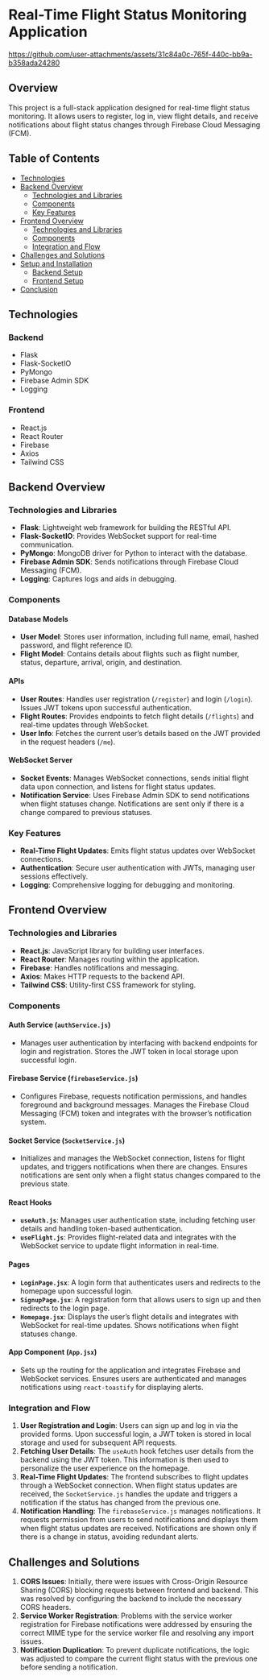 # Real-Time Flight Status Monitoring Application


https://github.com/user-attachments/assets/31c84a0c-765f-440c-bb9a-b358ada24280


## Overview

This project is a full-stack application designed for real-time flight status monitoring. It allows users to register, log in, view flight details, and receive notifications about flight status changes through Firebase Cloud Messaging (FCM).

## Table of Contents

- [Technologies](#technologies)
- [Backend Overview](#backend-overview)
  - [Technologies and Libraries](#technologies-and-libraries)
  - [Components](#components)
  - [Key Features](#key-features)
- [Frontend Overview](#frontend-overview)
  - [Technologies and Libraries](#technologies-and-libraries-1)
  - [Components](#components-1)
  - [Integration and Flow](#integration-and-flow)
- [Challenges and Solutions](#challenges-and-solutions)
- [Setup and Installation](#setup-and-installation)
  - [Backend Setup](#backend-setup)
  - [Frontend Setup](#frontend-setup)
- [Conclusion](#conclusion)

## Technologies

### Backend

- Flask
- Flask-SocketIO
- PyMongo
- Firebase Admin SDK
- Logging

### Frontend

- React.js
- React Router
- Firebase
- Axios
- Tailwind CSS

## Backend Overview

### Technologies and Libraries

- **Flask**: Lightweight web framework for building the RESTful API.
- **Flask-SocketIO**: Provides WebSocket support for real-time communication.
- **PyMongo**: MongoDB driver for Python to interact with the database.
- **Firebase Admin SDK**: Sends notifications through Firebase Cloud Messaging (FCM).
- **Logging**: Captures logs and aids in debugging.

### Components

#### Database Models

- **User Model**: Stores user information, including full name, email, hashed password, and flight reference ID.
- **Flight Model**: Contains details about flights such as flight number, status, departure, arrival, origin, and destination.

#### APIs

- **User Routes**: Handles user registration (`/register`) and login (`/login`). Issues JWT tokens upon successful authentication.
- **Flight Routes**: Provides endpoints to fetch flight details (`/flights`) and real-time updates through WebSocket.
- **User Info**: Fetches the current user’s details based on the JWT provided in the request headers (`/me`).

#### WebSocket Server

- **Socket Events**: Manages WebSocket connections, sends initial flight data upon connection, and listens for flight status updates.
- **Notification Service**: Uses Firebase Admin SDK to send notifications when flight statuses change. Notifications are sent only if there is a change compared to previous statuses.

### Key Features

- **Real-Time Flight Updates**: Emits flight status updates over WebSocket connections.
- **Authentication**: Secure user authentication with JWTs, managing user sessions effectively.
- **Logging**: Comprehensive logging for debugging and monitoring.

## Frontend Overview

### Technologies and Libraries

- **React.js**: JavaScript library for building user interfaces.
- **React Router**: Manages routing within the application.
- **Firebase**: Handles notifications and messaging.
- **Axios**: Makes HTTP requests to the backend API.
- **Tailwind CSS**: Utility-first CSS framework for styling.

### Components

#### Auth Service (`authService.js`)

- Manages user authentication by interfacing with backend endpoints for login and registration. Stores the JWT token in local storage upon successful login.

#### Firebase Service (`firebaseService.js`)

- Configures Firebase, requests notification permissions, and handles foreground and background messages. Manages the Firebase Cloud Messaging (FCM) token and integrates with the browser’s notification system.

#### Socket Service (`SocketService.js`)

- Initializes and manages the WebSocket connection, listens for flight updates, and triggers notifications when there are changes. Ensures notifications are sent only when a flight status changes compared to the previous state.

#### React Hooks

- **`useAuth.js`**: Manages user authentication state, including fetching user details and handling token-based authentication.
- **`useFlight.js`**: Provides flight-related data and integrates with the WebSocket service to update flight information in real-time.

#### Pages

- **`LoginPage.jsx`**: A login form that authenticates users and redirects to the homepage upon successful login.
- **`SignupPage.jsx`**: A registration form that allows users to sign up and then redirects to the login page.
- **`Homepage.jsx`**: Displays the user’s flight details and integrates with WebSocket for real-time updates. Shows notifications when flight statuses change.

#### App Component (`App.jsx`)

- Sets up the routing for the application and integrates Firebase and WebSocket services. Ensures users are authenticated and manages notifications using `react-toastify` for displaying alerts.

### Integration and Flow

1. **User Registration and Login**: Users can sign up and log in via the provided forms. Upon successful login, a JWT token is stored in local storage and used for subsequent API requests.
2. **Fetching User Details**: The `useAuth` hook fetches user details from the backend using the JWT token. This information is then used to personalize the user experience on the homepage.
3. **Real-Time Flight Updates**: The frontend subscribes to flight updates through a WebSocket connection. When flight status updates are received, the `SocketService.js` handles the update and triggers a notification if the status has changed from the previous one.
4. **Notification Handling**: The `firebaseService.js` manages notifications. It requests permission from users to send notifications and displays them when flight status updates are received. Notifications are shown only if there is a change in status, avoiding redundant alerts.

## Challenges and Solutions

1. **CORS Issues**: Initially, there were issues with Cross-Origin Resource Sharing (CORS) blocking requests between frontend and backend. This was resolved by configuring the backend to include the necessary CORS headers.
2. **Service Worker Registration**: Problems with the service worker registration for Firebase notifications were addressed by ensuring the correct MIME type for the service worker file and resolving any import issues.
3. **Notification Duplication**: To prevent duplicate notifications, the logic was adjusted to compare the current flight status with the previous one before sending a notification.
